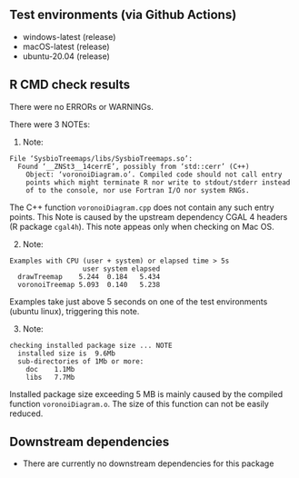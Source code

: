 ## Test environments (via Github Actions)

- windows-latest (release)
- macOS-latest (release)
- ubuntu-20.04 (release)

## R CMD check results

There were no ERRORs or WARNINGs.

There were 3 NOTEs:

1. Note:

```
File ‘SysbioTreemaps/libs/SysbioTreemaps.so’:
  Found ‘__ZNSt3__14cerrE’, possibly from ‘std::cerr’ (C++)
    Object: ‘voronoiDiagram.o’. Compiled code should not call entry 
    points which might terminate R nor write to stdout/stderr instead
    of to the console, nor use Fortran I/O nor system RNGs.
```

The C++ function `voronoiDiagram.cpp` does not contain any such entry points. This Note is caused by the upstream dependency CGAL 4 headers (R package `cgal4h`). This note appeas only when checking on Mac OS.

2. Note:

```
Examples with CPU (user + system) or elapsed time > 5s
                  user system elapsed
  drawTreemap    5.244  0.184   5.434
  voronoiTreemap 5.093  0.140   5.238
```

Examples take just above 5 seconds on one of the test environments (ubuntu linux), triggering this note.

3. Note:

```
checking installed package size ... NOTE
  installed size is  9.6Mb
  sub-directories of 1Mb or more:
    doc    1.1Mb
    libs   7.7Mb
```

Installed package size exceeding 5 MB is mainly caused by the compiled function `voronoiDiagram.o`. The size of this function can not be easily reduced.

## Downstream dependencies

- There are currently no downstream dependencies for this package
